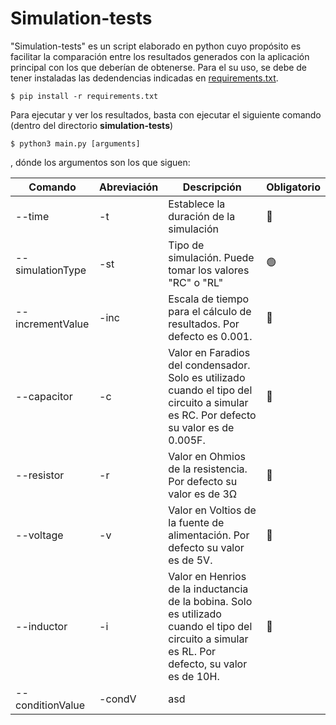 # Simulation-tests
"Simulation-tests" es un script elaborado en python cuyo propósito es facilitar la comparación entre los resultados generados con la aplicación principal con los que deberían de obtenerse. Para el su uso, se debe de tener instaladas las dedendencias indicadas en [requirements.txt](requirements.txt).

```$ pip install -r requirements.txt```

Para ejecutar y ver los resultados, basta con ejecutar el siguiente comando (dentro del directorio __simulation-tests__)

```$ python3 main.py [arguments]```

, dónde los argumentos son los que siguen:

|Comando | Abreviación | Descripción | Obligatorio |
|--------|-------------|-------------|-------------|
| --time |    -t       |  Establece la duración de la simulación     |    :red_circle:       |         
| --simulationType | -st | Tipo de simulación. Puede tomar los valores "RC" o "RL" |  :green_circle: |
|--incrementValue  | -inc| Escala de tiempo para el cálculo de resultados. Por defecto es 0.001. | :red_circle: |
| --capacitor | -c | Valor en Faradios del condensador. Solo es utilizado cuando el tipo del circuito a simular es RC. Por defecto su valor es de 0.005F. | :red_circle: | 
| --resistor | -r | Valor en Ohmios de la resistencia. Por defecto su valor es de 3Ω | :red_circle: | 
| --voltage | -v | Valor en Voltios de la fuente de alimentación. Por defecto su valor es de 5V. | :red_circle: | 
| --inductor | -i | Valor en Henrios de la inductancia de la bobina. Solo es utilizado cuando el tipo del circuito a simular es RL. Por defecto, su valor es de 10H. | :red_circle: | 
|--conditionValue | -condV | asd